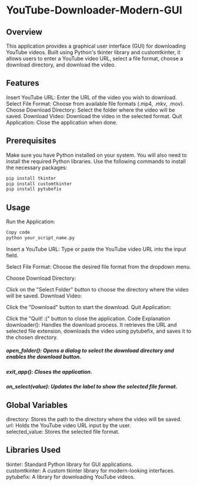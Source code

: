 # YouTube-Downloader-Modern-GUI

## Overview
This application provides a graphical user interface (GUI) for downloading YouTube videos. Built using Python's tkinter library and customtkinter, it allows users to enter a YouTube video URL, select a file format, choose a download directory, and download the video.

## Features
Insert YouTube URL: Enter the URL of the video you wish to download.
Select File Format: Choose from available file formats (.mp4, .mkv, .mov).
Choose Download Directory: Select the folder where the video will be saved.
Download Video: Download the video in the selected format.
Quit Application: Close the application when done.


## Prerequisites
Make sure you have Python installed on your system. You will also need to install the required Python libraries. Use the following commands to install the necessary packages:

```bash
pip install tkinter
pip install customtkinter
pip install pytubefix
```

## Usage
Run the Application:

```bash
Copy code
python your_script_name.py
```
Insert a YouTube URL: Type or paste the YouTube video URL into the input field.

Select File Format: Choose the desired file format from the dropdown menu.

Choose Download Directory:

Click on the "Select Folder" button to choose the directory where the video will be saved.
Download Video:

Click the "Download" button to start the download.
Quit Application:

Click the "Quit! :(" button to close the application.
Code Explanation
downloader(): Handles the download process. It retrieves the URL and selected file extension, downloads the video using pytubefix, and saves it to the chosen directory.

##### open_folder(): Opens a dialog to select the download directory and enables the download button.

##### exit_app(): Closes the application.

##### on_select(value): Updates the label to show the selected file format.

## Global Variables
directory: Stores the path to the directory where the video will be saved.
<br>
url: Holds the YouTube video URL input by the user.
<br>
selected_value: Stores the selected file format.

## Libraries Used
tkinter: Standard Python library for GUI applications.
<br>
customtkinter: A custom tkinter library for modern-looking interfaces.
<br>
pytubefix: A library for downloading YouTube videos.
